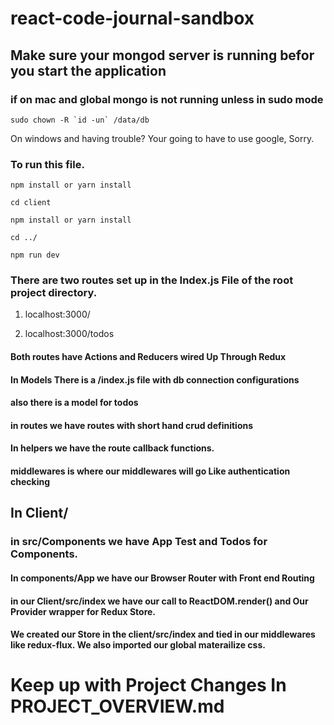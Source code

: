# react-code-journal-sandbox

## Make sure your mongod server is running befor you start the application
### if on mac and global mongo is not running unless in sudo mode
```sudo chown -R `id -un` /data/db```

On windows and having trouble? Your going to have to use google, Sorry.

### To run this file.

```npm install or yarn install```

```cd client```

```npm install or yarn install```

```cd ../ ```

```npm run dev```

### There are two routes set up in the Index.js File of the root project directory.

1) localhost:3000/

2) localhost:3000/todos

#### Both routes have Actions and Reducers wired Up Through Redux

#### In Models There is a /index.js file with db connection configurations
#### also there is a model for todos

#### in routes we have routes with short hand crud definitions
#### In helpers we have the route callback functions.

#### middlewares is where our middlewares will go Like authentication checking

## In Client/

### in src/Components we have App Test and Todos for Components.

#### In components/App we have our Browser Router with Front end Routing
#### in our Client/src/index we have our call to ReactDOM.render() and Our Provider wrapper for Redux Store.
#### We created our Store in the client/src/index and tied in our middlewares like redux-flux. We also imported our global materailize css.

# Keep up with Project Changes In PROJECT_OVERVIEW.md
